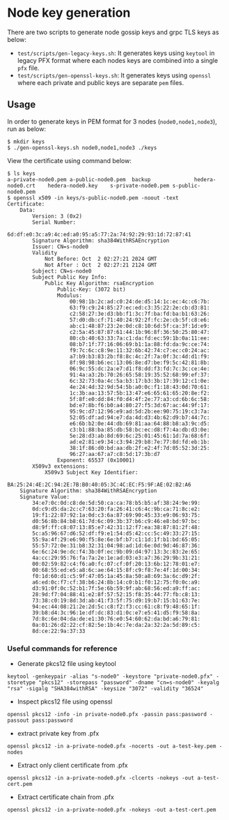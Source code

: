 # Node key generation

There are two scripts to generate node gossip keys and grpc TLS keys as below:

* `test/scripts/gen-legacy-keys.sh`: It generates keys using `keytool` in legacy PFX format where each nodes keys are combined into a single `pfx` file.
* `test/scripts/gen-openssl-keys.sh`: It generates keys using `openssl` where each private and public keys are separate `pem` files.

## Usage

In order to generate keys in PEM format for 3 nodes (`node0,node1,node3`), run as below:

```
$ mkdir keys
$ ./gen-openssl-keys.sh node0,node1,node3 ./keys
```

View the certificate using command below:

```
$ ls keys 
a-private-node0.pem a-public-node0.pem  backup              hedera-node0.crt    hedera-node0.key    s-private-node0.pem s-public-node0.pem
$ openssl x509 -in keys/s-public-node0.pem -noout -text
Certificate:
    Data:
        Version: 3 (0x2)
        Serial Number:
            6d:df:e0:3c:a9:4c:ed:a0:95:a5:77:2a:74:92:29:93:1d:72:87:41
        Signature Algorithm: sha384WithRSAEncryption
        Issuer: CN=s-node0
        Validity
            Not Before: Oct  2 02:27:21 2024 GMT
            Not After : Oct  2 02:27:21 2124 GMT
        Subject: CN=s-node0
        Subject Public Key Info:
            Public Key Algorithm: rsaEncryption
                Public-Key: (3072 bit)
                Modulus:
                    00:98:1b:2c:ad:c0:24:de:d5:14:1c:ec:4c:c6:7b:
                    63:f9:c9:24:85:27:ec:ed:c3:35:22:2e:cb:d3:81:
                    c2:58:27:3e:d3:bb:f1:3c:7f:ba:fd:ba:b1:63:26:
                    57:d0:db:cf:71:40:24:92:2f:fc:2e:cb:5f:c8:e6:
                    ab:c1:48:87:23:2e:0d:c8:10:6d:5f:ca:3f:1d:e9:
                    c2:5a:45:87:87:61:44:1b:96:8f:36:50:25:80:47:
                    80:cb:40:63:33:7a:c1:da:fd:ec:59:1b:0a:11:ee:
                    08:b7:1f:77:16:06:69:b1:1a:88:fd:da:9c:ce:74:
                    f9:7c:6c:c8:9e:11:32:6b:42:74:c7:ec:c0:24:ac:
                    a7:b9:b3:83:2b:f8:8c:4c:2f:7a:0f:3c:4d:d1:f9:
                    8f:98:98:b6:ec:13:06:8e:d7:be:f9:5c:42:81:8b:
                    06:9c:55:dc:2a:e7:d1:f8:dd:f3:fd:7c:3c:ce:4e:
                    91:4a:a3:2b:70:26:65:58:19:35:52:68:99:ef:37:
                    6c:32:73:0a:4c:5a:b3:17:b3:3b:17:39:12:c1:0e:
                    4e:24:4d:32:9d:54:5b:a0:0c:f1:18:43:0d:70:61:
                    1c:3b:aa:13:57:5b:13:47:e6:65:61:65:20:8e:f2:
                    5f:8f:e0:dd:84:f0:d4:4f:2e:77:a3:cd:6b:6c:58:
                    bd:e7:8b:f6:b0:a4:80:27:f5:3d:67:ac:44:9f:17:
                    95:9c:d7:12:96:e9:ad:5d:2b:ee:90:75:19:c3:7a:
                    52:05:df:ad:94:e7:da:4d:d3:4b:62:d9:b7:44:7c:
                    e6:6b:b2:0e:44:db:69:81:aa:64:88:b8:a3:9c:d5:
                    c3:b1:88:ba:85:db:58:bc:ec:d8:f7:4a:db:d3:0e:
                    5e:28:d3:ab:8d:69:6c:25:01:45:61:1d:7a:68:6f:
                    ad:e2:81:e9:34:c3:94:29:b8:7e:77:8d:fd:eb:1b:
                    38:1f:86:d0:bd:aa:db:2f:e2:4f:7d:05:52:3d:25:
                    96:27:aa:67:a7:c8:5d:17:3b:d7
                Exponent: 65537 (0x10001)
        X509v3 extensions:
            X509v3 Subject Key Identifier: 
                BA:25:24:4E:2C:94:2E:7B:B0:40:05:3C:4C:EC:F5:9F:AE:02:B2:A6
    Signature Algorithm: sha384WithRSAEncryption
    Signature Value:
        34:e7:0c:0d:c8:de:5d:50:ca:ca:78:b5:b5:af:38:24:9e:99:
        0d:c9:d5:da:2c:c7:63:20:fa:26:41:c6:4c:9b:ca:71:8c:e2:
        19:f1:22:87:92:1a:0d:c3:6a:87:69:90:45:33:e9:06:93:75:
        d0:56:8b:84:b8:61:7d:6c:09:3b:37:b6:c9:46:e8:bd:97:bc:
        d8:9f:ff:c8:07:13:85:e7:42:31:12:f7:ea:38:87:81:2f:48:
        5c:a5:96:67:d6:52:df:f9:e1:54:d5:42:cc:5c:49:33:27:15:
        55:9a:4f:29:e6:90:f5:8e:6e:bf:b7:c1:1d:1f:b1:bd:65:05:
        55:57:72:0e:31:b8:32:31:04:98:ad:1d:6e:0d:9d:46:87:36:
        6e:6c:24:9e:dc:f4:3b:0f:ec:9b:09:d4:97:13:3c:83:2e:65:
        4a:cc:29:95:76:fa:7a:2e:1e:ad:03:e3:a7:36:29:9b:31:21:
        00:02:59:82:c4:f6:a0:fc:07:cf:0f:20:13:6b:12:78:01:e7:
        00:68:55:ed:e5:a8:6c:ae:64:15:8f:c9:f8:7e:4f:1d:00:34:
        f0:1d:60:d1:c5:9f:47:05:1a:45:8a:50:a8:69:3a:6c:d9:2f:
        a6:ed:0c:f7:cf:38:b6:24:8b:14:c0:b1:f0:12:75:f0:0c:a9:
        d3:91:0f:0c:52:b1:7f:5e:6b:59:9f:ab:68:56:ed:a9:ff:ac:
        28:9d:f7:04:88:41:e2:8f:57:52:15:f8:35:44:77:fb:c8:13:
        73:38:c0:19:8d:3d:ab:41:f3:5f:75:d9:19:b7:15:b1:63:7e:
        94:ec:44:08:21:2e:2d:5c:c8:f2:f3:cc:61:c8:f9:48:65:1f:
        39:b8:d4:3c:96:1e:df:dc:83:d1:0c:e7:e5:41:d5:f9:58:8a:
        7d:8c:6e:04:da:de:e1:30:76:e0:54:60:62:da:bd:a6:79:81:
        0a:01:26:d2:22:cf:82:5e:1b:4c:7e:da:2a:32:2a:5d:89:c5:
        8d:ce:22:9a:37:33
```

### Useful commands for reference

* Generate pkcs12 file using keytool

```
keytool -genkeypair -alias "s-node0" -keystore "private-node0.pfx" -storetype "pkcs12" -storepass "password" -dname "cn=s-node0" -keyalg "rsa" -sigalg "SHA384withRSA" -keysize "3072" -validity "36524"
```

* Inspect pkcs12 file using openssl

```
openssl pkcs12 -info -in private-node0.pfx -passin pass:password -passout pass:password
```

* extract private key from .pfx

```
openssl pkcs12 -in a-private-node0.pfx -nocerts -out a-test-key.pem -nodes
```

* Extract only client certificate from .pfx

```
openssl pkcs12 -in a-private-node0.pfx -clcerts -nokeys -out a-test-cert.pem
```

* Extract certificate chain from .pfx

```
openssl pkcs12 -in a-private-node0.pfx -nokeys -out a-test-cert.pem
```
